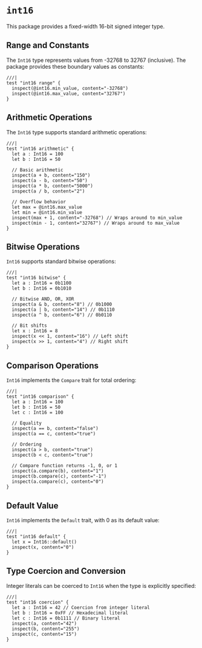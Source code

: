 # `int16`

This package provides a fixed-width 16-bit signed integer type.

## Range and Constants

The `Int16` type represents values from -32768 to 32767 (inclusive). The package provides these boundary values as constants:

```moonbit
///|
test "int16 range" {
  inspect(@int16.min_value, content="-32768")
  inspect(@int16.max_value, content="32767")
}
```

## Arithmetic Operations

The `Int16` type supports standard arithmetic operations:

```moonbit
///|
test "int16 arithmetic" {
  let a : Int16 = 100
  let b : Int16 = 50

  // Basic arithmetic
  inspect(a + b, content="150")
  inspect(a - b, content="50")
  inspect(a * b, content="5000")
  inspect(a / b, content="2")

  // Overflow behavior
  let max = @int16.max_value
  let min = @int16.min_value
  inspect(max + 1, content="-32768") // Wraps around to min_value
  inspect(min - 1, content="32767") // Wraps around to max_value
}
```

## Bitwise Operations

`Int16` supports standard bitwise operations:

```moonbit
///|
test "int16 bitwise" {
  let a : Int16 = 0b1100
  let b : Int16 = 0b1010

  // Bitwise AND, OR, XOR
  inspect(a & b, content="8") // 0b1000
  inspect(a | b, content="14") // 0b1110
  inspect(a ^ b, content="6") // 0b0110

  // Bit shifts
  let x : Int16 = 8
  inspect(x << 1, content="16") // Left shift
  inspect(x >> 1, content="4") // Right shift
}
```

## Comparison Operations

`Int16` implements the `Compare` trait for total ordering:

```moonbit
///|
test "int16 comparison" {
  let a : Int16 = 100
  let b : Int16 = 50
  let c : Int16 = 100

  // Equality
  inspect(a == b, content="false")
  inspect(a == c, content="true")

  // Ordering
  inspect(a > b, content="true")
  inspect(b < c, content="true")

  // Compare function returns -1, 0, or 1
  inspect(a.compare(b), content="1")
  inspect(b.compare(c), content="-1")
  inspect(a.compare(c), content="0")
}
```

## Default Value

`Int16` implements the `Default` trait, with 0 as its default value:

```moonbit
///|
test "int16 default" {
  let x = Int16::default()
  inspect(x, content="0")
}
```

## Type Coercion and Conversion

Integer literals can be coerced to `Int16` when the type is explicitly specified:

```moonbit
///|
test "int16 coercion" {
  let a : Int16 = 42 // Coercion from integer literal
  let b : Int16 = 0xFF // Hexadecimal literal
  let c : Int16 = 0b1111 // Binary literal
  inspect(a, content="42")
  inspect(b, content="255")
  inspect(c, content="15")
}
```

